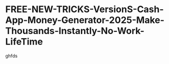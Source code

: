 # FREE-NEW-TRICKS-VersionS-Cash-App-Money-Generator-2025-Make-Thousands-Instantly-No-Work-LifeTime
ghfds
